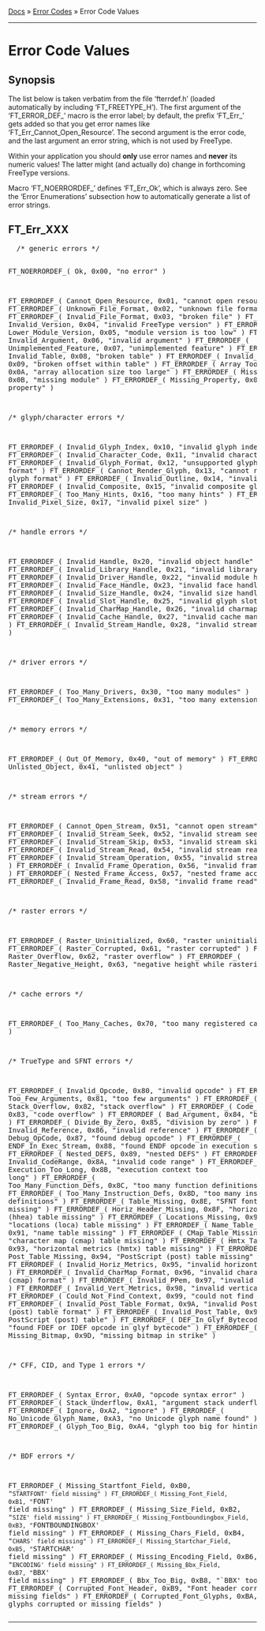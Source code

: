 [Docs](ft2-index.md) &raquo; [Error Codes](ft2-toc.md#error-codes) &raquo; Error Code Values

-------------------------------

# Error Code Values

## Synopsis

The list below is taken verbatim from the file &lsquo;fterrdef.h&rsquo; (loaded automatically by including &lsquo;FT_FREETYPE_H&rsquo;). The first argument of the &lsquo;FT_ERROR_DEF_&rsquo; macro is the error label; by default, the prefix &lsquo;FT_Err_&rsquo; gets added so that you get error names like &lsquo;FT_Err_Cannot_Open_Resource&rsquo;. The second argument is the error code, and the last argument an error string, which is not used by FreeType.

Within your application you should **only** use error names and **never** its numeric values! The latter might (and actually do) change in forthcoming FreeType versions.

Macro &lsquo;FT_NOERRORDEF_&rsquo; defines &lsquo;FT_Err_Ok&rsquo;, which is always zero. See the &lsquo;Error Enumerations&rsquo; subsection how to automatically generate a list of error strings.

## FT_Err_XXX


<div class = "codehilite">
<pre>
  /* generic errors */

  FT_NOERRORDEF_( Ok,                                        0x00,
                  "no error" )

  FT_ERRORDEF_( Cannot_Open_Resource,                        0x01,
                "cannot open resource" )
  FT_ERRORDEF_( Unknown_File_Format,                         0x02,
                "unknown file format" )
  FT_ERRORDEF_( Invalid_File_Format,                         0x03,
                "broken file" )
  FT_ERRORDEF_( Invalid_Version,                             0x04,
                "invalid FreeType version" )
  FT_ERRORDEF_( Lower_Module_Version,                        0x05,
                "module version is too low" )
  FT_ERRORDEF_( Invalid_Argument,                            0x06,
                "invalid argument" )
  FT_ERRORDEF_( Unimplemented_Feature,                       0x07,
                "unimplemented feature" )
  FT_ERRORDEF_( Invalid_Table,                               0x08,
                "broken table" )
  FT_ERRORDEF_( Invalid_Offset,                              0x09,
                "broken offset within table" )
  FT_ERRORDEF_( Array_Too_Large,                             0x0A,
                "array allocation size too large" )
  FT_ERRORDEF_( Missing_Module,                              0x0B,
                "missing module" )
  FT_ERRORDEF_( Missing_Property,                            0x0C,
                "missing property" )

  /* glyph/character errors */

  FT_ERRORDEF_( Invalid_Glyph_Index,                         0x10,
                "invalid glyph index" )
  FT_ERRORDEF_( Invalid_Character_Code,                      0x11,
                "invalid character code" )
  FT_ERRORDEF_( Invalid_Glyph_Format,                        0x12,
                "unsupported glyph image format" )
  FT_ERRORDEF_( Cannot_Render_Glyph,                         0x13,
                "cannot render this glyph format" )
  FT_ERRORDEF_( Invalid_Outline,                             0x14,
                "invalid outline" )
  FT_ERRORDEF_( Invalid_Composite,                           0x15,
                "invalid composite glyph" )
  FT_ERRORDEF_( Too_Many_Hints,                              0x16,
                "too many hints" )
  FT_ERRORDEF_( Invalid_Pixel_Size,                          0x17,
                "invalid pixel size" )

  /* handle errors */

  FT_ERRORDEF_( Invalid_Handle,                              0x20,
                "invalid object handle" )
  FT_ERRORDEF_( Invalid_Library_Handle,                      0x21,
                "invalid library handle" )
  FT_ERRORDEF_( Invalid_Driver_Handle,                       0x22,
                "invalid module handle" )
  FT_ERRORDEF_( Invalid_Face_Handle,                         0x23,
                "invalid face handle" )
  FT_ERRORDEF_( Invalid_Size_Handle,                         0x24,
                "invalid size handle" )
  FT_ERRORDEF_( Invalid_Slot_Handle,                         0x25,
                "invalid glyph slot handle" )
  FT_ERRORDEF_( Invalid_CharMap_Handle,                      0x26,
                "invalid charmap handle" )
  FT_ERRORDEF_( Invalid_Cache_Handle,                        0x27,
                "invalid cache manager handle" )
  FT_ERRORDEF_( Invalid_Stream_Handle,                       0x28,
                "invalid stream handle" )

  /* driver errors */

  FT_ERRORDEF_( Too_Many_Drivers,                            0x30,
                "too many modules" )
  FT_ERRORDEF_( Too_Many_Extensions,                         0x31,
                "too many extensions" )

  /* memory errors */

  FT_ERRORDEF_( Out_Of_Memory,                               0x40,
                "out of memory" )
  FT_ERRORDEF_( Unlisted_Object,                             0x41,
                "unlisted object" )

  /* stream errors */

  FT_ERRORDEF_( Cannot_Open_Stream,                          0x51,
                "cannot open stream" )
  FT_ERRORDEF_( Invalid_Stream_Seek,                         0x52,
                "invalid stream seek" )
  FT_ERRORDEF_( Invalid_Stream_Skip,                         0x53,
                "invalid stream skip" )
  FT_ERRORDEF_( Invalid_Stream_Read,                         0x54,
                "invalid stream read" )
  FT_ERRORDEF_( Invalid_Stream_Operation,                    0x55,
                "invalid stream operation" )
  FT_ERRORDEF_( Invalid_Frame_Operation,                     0x56,
                "invalid frame operation" )
  FT_ERRORDEF_( Nested_Frame_Access,                         0x57,
                "nested frame access" )
  FT_ERRORDEF_( Invalid_Frame_Read,                          0x58,
                "invalid frame read" )

  /* raster errors */

  FT_ERRORDEF_( Raster_Uninitialized,                        0x60,
                "raster uninitialized" )
  FT_ERRORDEF_( Raster_Corrupted,                            0x61,
                "raster corrupted" )
  FT_ERRORDEF_( Raster_Overflow,                             0x62,
                "raster overflow" )
  FT_ERRORDEF_( Raster_Negative_Height,                      0x63,
                "negative height while rastering" )

  /* cache errors */

  FT_ERRORDEF_( Too_Many_Caches,                             0x70,
                "too many registered caches" )

  /* TrueType and SFNT errors */

  FT_ERRORDEF_( Invalid_Opcode,                              0x80,
                "invalid opcode" )
  FT_ERRORDEF_( Too_Few_Arguments,                           0x81,
                "too few arguments" )
  FT_ERRORDEF_( Stack_Overflow,                              0x82,
                "stack overflow" )
  FT_ERRORDEF_( Code_Overflow,                               0x83,
                "code overflow" )
  FT_ERRORDEF_( Bad_Argument,                                0x84,
                "bad argument" )
  FT_ERRORDEF_( Divide_By_Zero,                              0x85,
                "division by zero" )
  FT_ERRORDEF_( Invalid_Reference,                           0x86,
                "invalid reference" )
  FT_ERRORDEF_( Debug_OpCode,                                0x87,
                "found debug opcode" )
  FT_ERRORDEF_( ENDF_In_Exec_Stream,                         0x88,
                "found ENDF opcode in execution stream" )
  FT_ERRORDEF_( Nested_DEFS,                                 0x89,
                "nested DEFS" )
  FT_ERRORDEF_( Invalid_CodeRange,                           0x8A,
                "invalid code range" )
  FT_ERRORDEF_( Execution_Too_Long,                          0x8B,
                "execution context too <span class="keyword">long</span>" )
  FT_ERRORDEF_( Too_Many_Function_Defs,                      0x8C,
                "too many function definitions" )
  FT_ERRORDEF_( Too_Many_Instruction_Defs,                   0x8D,
                "too many instruction definitions" )
  FT_ERRORDEF_( Table_Missing,                               0x8E,
                "SFNT font table missing" )
  FT_ERRORDEF_( Horiz_Header_Missing,                        0x8F,
                "horizontal header (hhea) table missing" )
  FT_ERRORDEF_( Locations_Missing,                           0x90,
                "locations (loca) table missing" )
  FT_ERRORDEF_( Name_Table_Missing,                          0x91,
                "name table missing" )
  FT_ERRORDEF_( CMap_Table_Missing,                          0x92,
                "character map (cmap) table missing" )
  FT_ERRORDEF_( Hmtx_Table_Missing,                          0x93,
                "horizontal metrics (hmtx) table missing" )
  FT_ERRORDEF_( Post_Table_Missing,                          0x94,
                "PostScript (post) table missing" )
  FT_ERRORDEF_( Invalid_Horiz_Metrics,                       0x95,
                "invalid horizontal metrics" )
  FT_ERRORDEF_( Invalid_CharMap_Format,                      0x96,
                "invalid character map (cmap) format" )
  FT_ERRORDEF_( Invalid_PPem,                                0x97,
                "invalid ppem value" )
  FT_ERRORDEF_( Invalid_Vert_Metrics,                        0x98,
                "invalid vertical metrics" )
  FT_ERRORDEF_( Could_Not_Find_Context,                      0x99,
                "could not find context" )
  FT_ERRORDEF_( Invalid_Post_Table_Format,                   0x9A,
                "invalid PostScript (post) table format" )
  FT_ERRORDEF_( Invalid_Post_Table,                          0x9B,
                "invalid PostScript (post) table" )
  FT_ERRORDEF_( DEF_In_Glyf_Bytecode,                        0x9C,
                "found FDEF or IDEF opcode in glyf bytecode" )
  FT_ERRORDEF_( Missing_Bitmap,                              0x9D,
                "missing bitmap in strike" )

  /* CFF, CID, and Type 1 errors */

  FT_ERRORDEF_( Syntax_Error,                                0xA0,
                "opcode syntax error" )
  FT_ERRORDEF_( Stack_Underflow,                             0xA1,
                "argument stack underflow" )
  FT_ERRORDEF_( Ignore,                                      0xA2,
                "ignore" )
  FT_ERRORDEF_( No_Unicode_Glyph_Name,                       0xA3,
                "no Unicode glyph name found" )
  FT_ERRORDEF_( Glyph_Too_Big,                               0xA4,
                "glyph too big for hinting" )

  /* BDF errors */

  FT_ERRORDEF_( Missing_Startfont_Field,                     0xB0,
                "`STARTFONT' field missing" )
  FT_ERRORDEF_( Missing_Font_Field,                          0xB1,
                "`FONT' field missing" )
  FT_ERRORDEF_( Missing_Size_Field,                          0xB2,
                "`SIZE' field missing" )
  FT_ERRORDEF_( Missing_Fontboundingbox_Field,               0xB3,
                "`FONTBOUNDINGBOX' field missing" )
  FT_ERRORDEF_( Missing_Chars_Field,                         0xB4,
                "`CHARS' field missing" )
  FT_ERRORDEF_( Missing_Startchar_Field,                     0xB5,
                "`STARTCHAR' field missing" )
  FT_ERRORDEF_( Missing_Encoding_Field,                      0xB6,
                "`ENCODING' field missing" )
  FT_ERRORDEF_( Missing_Bbx_Field,                           0xB7,
                "`BBX' field missing" )
  FT_ERRORDEF_( Bbx_Too_Big,                                 0xB8,
                "`BBX' too big" )
  FT_ERRORDEF_( Corrupted_Font_Header,                       0xB9,
                "Font header corrupted or missing fields" )
  FT_ERRORDEF_( Corrupted_Font_Glyphs,                       0xBA,
                "Font glyphs corrupted or missing fields" )
</pre>
</div>
<hr>

